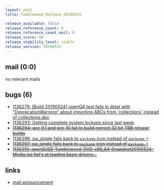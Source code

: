 ```yaml
---
layout: post
title: Tumbleweed Release 20190525

release_available: false
release_reference_count: 6
release_reference_count_mail: 0
release_score: 98
release_stability_level: stable
release_version: 20190525
---
```


## mail (0:0)

no relevant mails

## bugs (6)

<!--more-->

- [1136279: \[Build 20190524\] openQA test fails in dstat with "DeprecationWarning" about importing ABCs from 'collections' instead of collections.abc](https://bugzilla.opensuse.org/show_bug.cgi?id=1136279)
- [1136293: Getting complete system lockups since last week](https://bugzilla.opensuse.org/show_bug.cgi?id=1136293)
- ~~[1136294: gcc 9.1 and gcc 10 fail to build correct 32 bit TBB release builds](https://bugzilla.opensuse.org/show_bug.cgi?id=1136294)~~
- [1136296: sw_single falls back to `package` icon instead of `package-*`](https://bugzilla.opensuse.org/show_bug.cgi?id=1136296)
- ~~[1136297: sw_single falls back to `package` icon instead of `package-*`](https://bugzilla.opensuse.org/show_bug.cgi?id=1136297)~~
- ~~[1136313: openSUSE-Tumbleweed-DVD-x86_64-Snapshot20190524-Media.iso fail's at loading basic drivers...](https://bugzilla.opensuse.org/show_bug.cgi?id=1136313)~~



## links

- [mail announcement](https://lists.opensuse.org/opensuse-factory/2019-05/msg00308.html)
